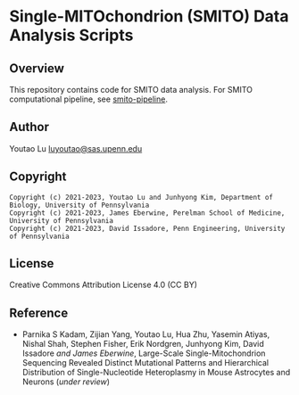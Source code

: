 # Single-MITOchondrion (SMITO) Data Analysis Scripts
## Overview
This repository contains code for SMITO data analysis.
For SMITO computational pipeline, see [smito-pipeline](https://github.com/kimpenn/smito-pipeline).

## Author
Youtao Lu <luyoutao@sas.upenn.edu>

## Copyright
```
Copyright (c) 2021-2023, Youtao Lu and Junhyong Kim, Department of Biology, University of Pennsylvania
Copyright (c) 2021-2023, James Eberwine, Perelman School of Medicine, University of Pennsylvania
Copyright (c) 2021-2023, David Issadore, Penn Engineering, University of Pennsylvania
```

## License
Creative Commons Attribution License 4.0 (CC BY)

## Reference
* Parnika S Kadam, Zijian Yang, Youtao Lu, Hua Zhu, Yasemin Atiyas, Nishal Shah, Stephen Fisher, Erik Nordgren, Junhyong Kim, David Issadore<sup>*</sup> and James Eberwine<sup>*</sup>, Large-Scale Single-Mitochondrion Sequencing Revealed Distinct Mutational Patterns and Hierarchical Distribution of Single-Nucleotide Heteroplasmy in Mouse Astrocytes and Neurons (*under review*)
